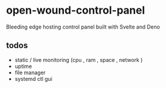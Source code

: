 # open-wound-control-panel

Bleeding edge hosting control panel built with Svelte and Deno

## todos

- static / live monitoring (cpu , ram , space , network )
- uptime
- file manager
- systemd ctl gui
